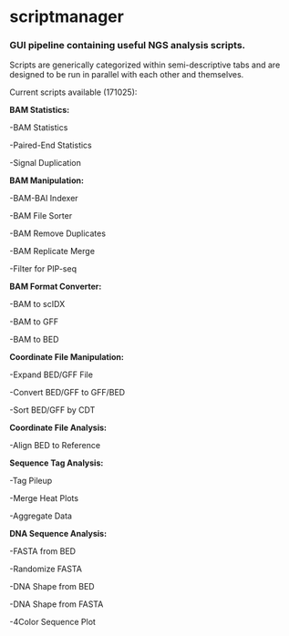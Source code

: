 # scriptmanager
### GUI pipeline containing useful NGS analysis scripts.

Scripts are generically categorized within semi-descriptive tabs and are designed to be run in parallel with each other and themselves.

Current scripts available (171025):

**BAM Statistics:**

  -BAM Statistics
  
  -Paired-End Statistics
  
  -Signal Duplication
  

**BAM Manipulation:**

  -BAM-BAI Indexer
  
  -BAM File Sorter
  
  -BAM Remove Duplicates
  
  -BAM Replicate Merge
  
  -Filter for PIP-seq
  

**BAM Format Converter:**

  -BAM to scIDX
  
  -BAM to GFF
  
  -BAM to BED
  

**Coordinate File Manipulation:**

  -Expand BED/GFF File
  
  -Convert BED/GFF to GFF/BED
  
  -Sort BED/GFF by CDT
  

**Coordinate File Analysis:**

  -Align BED to Reference
  

**Sequence Tag Analysis:**

  -Tag Pileup
  
  -Merge Heat Plots
  
  -Aggregate Data
  

**DNA Sequence Analysis:**

  -FASTA from BED
  
  -Randomize FASTA
  
  -DNA Shape from BED
  
  -DNA Shape from FASTA
  
  -4Color Sequence Plot
  
